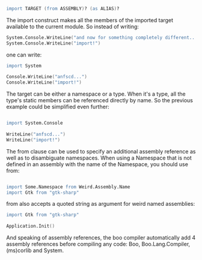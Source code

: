 ```boo
import TARGET (from ASSEMBLY)? (as ALIAS)?
```

The import construct makes all the members of the imported target available to the current module. So instead of writing:

```boo
System.Console.WriteLine("and now for something completely different... ")
System.Console.WriteLine("import!")
```

one can write:

```boo
import System
 
Console.WriteLine("anfscd...")
Console.WriteLine("import!")
```

The target can be either a namespace or a type. When it's a type, all the type's static members can be referenced directly by name. So the previous example could be simplified even further:

```boo

import System.Console
 
WriteLine("anfscd...")
WriteLine("import!")
```

The from clause can be used to specify an additional assembly reference as well as to disambiguate namespaces. When using a Namespace that is not defined in an assembly with the name of the Namespace, you should use from:

```boo

import Some.Namespace from Weird.Assembly.Name
import Gtk from "gtk-sharp"
```

from also accepts a quoted string as argument for weird named assemblies:

```boo
import Gtk from "gtk-sharp"
 
Application.Init()
```

And speaking of assembly references, the boo compiler automatically add 4 assembly references before compiling any code: Boo, Boo.Lang.Compiler, (ms)corlib and System.
